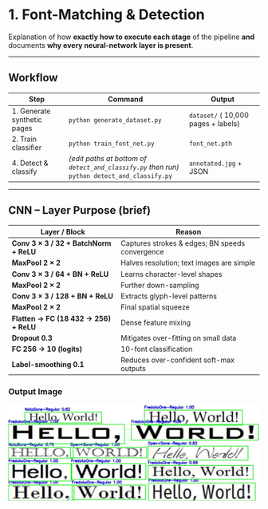 # 1. Font-Matching & Detection  


Explanation of how **exactly how to execute each stage** of the
pipeline **and** documents **why every neural-network layer is present**.

---
## Workflow

| Step | Command | Output |
|------|---------|--------|
| 1. Generate synthetic pages | `python generate_dataset.py` | `dataset/` ( 10,000 pages + labels) |
| 2. Train classifier | `python train_font_net.py` | `font_net.pth` |
| 4. Detect & classify | *(edit paths at bottom of `detect_and_classify.py` then run)*<br>`python detect_and_classify.py` | `annotated.jpg` + JSON |

---

## CNN – Layer Purpose (brief)

| Layer / Block | Reason |
|---------------|--------|
| **Conv 3 × 3 / 32 + BatchNorm + ReLU** | Captures strokes & edges; BN speeds convergence |
| **MaxPool 2 × 2** | Halves resolution; text images are simple |
| **Conv 3 × 3 / 64 + BN + ReLU** | Learns character-level shapes |
| **MaxPool 2 × 2** | Further down-sampling |
| **Conv 3 × 3 / 128 + BN + ReLU** | Extracts glyph-level patterns |
| **MaxPool 2 × 2** | Final spatial squeeze |
| **Flatten → FC (18 432 → 256) + ReLU** | Dense feature mixing |
| **Dropout 0.3** | Mitigates over-fitting on small data |
| **FC 256 → 10 (logits)** | 10-font classification |
| **Label-smoothing 0.1** | Reduces over-confident soft-max outputs |

### Output Image
<img src="annotated.jpg" alt="output"/>
